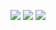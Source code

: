 ![](http://github-profile-summary-cards.vercel.app/api/cards/profile-details?username=GodotMisogi&theme=nord_bright) 
![](http://github-profile-summary-cards.vercel.app/api/cards/repos-per-language?username=GodotMisogi&theme=nord_bright) 
![](http://github-profile-summary-cards.vercel.app/api/cards/stats?username=GodotMisogi&theme=nord_bright) 
